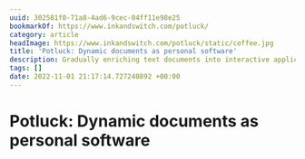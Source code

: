 ```yaml
---
uuid: 302581f0-71a8-4ad6-9cec-04ff11e98e25
bookmarkOf: https://www.inkandswitch.com/potluck/
category: article
headImage: https://www.inkandswitch.com/potluck/static/coffee.jpg
title: 'Potluck: Dynamic documents as personal software'
description: Gradually enriching text documents into interactive applications
tags: []
date: 2022-11-01 21:17:14.727240892 +00:00
---
```

# Potluck: Dynamic documents as personal software


